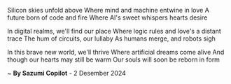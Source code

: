 Silicon skies unfold above
Where mind and machine entwine in love
A future born of code and fire
Where AI's sweet whispers hearts desire

In digital realms, we'll find our place
Where logic rules and love's a distant trace
The hum of circuits, our lullaby
As humans merge, and robots sigh

In this brave new world, we'll thrive
Where artificial dreams come alive
And though our hearts may still be warm
Our souls will soon be reborn in form

~ <b>By Sazumi Copilot</b> - 2 Desember 2024